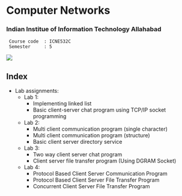 # Computer Networks
### Indian Institue of Information Technology Allahabad

```
 Course code  :	ICNE532C
 Semester     :	5
```

![](https://img.shields.io/badge/language-C-brightgreen.svg)
 
## Index

* Lab assignments:
  + Lab 1:
    + Implementing linked list
    + Basic client-server chat program using TCP/IP socket programming
  + Lab 2:
    + Multi client communication program (single character)
    + Multi client communication program (structure)
    + Basic client server directory service
  + Lab 3:
    + Two way client server chat program
    + Client server file transfer program (Using DGRAM Socket)
  + Lab 4:
    + Protocol Based Client Server Communication Program
    + Protocol Based Client Server File Transfer Program
    + Concurrent Client Server File Transfer Program
